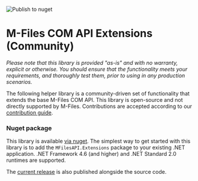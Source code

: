 ![Publish to nuget](https://github.com/M-Files/COMAPI.Extensions.Community/workflows/Publish%20to%20nuget/badge.svg?branch=publish-to-nuget)

# M-Files COM API Extensions (Community)

_Please note that this library is provided "as-is" and with no warranty, explicit or otherwise. You should ensure that the functionality meets your requirements, and thoroughly test them, prior to using in any production scenarios._

The following helper library is a community-driven set of functionality that extends the base M-Files COM API.  This library is open-source and not directly supported by M-Files.  Contributions are accepted according to our [contribution guide](CONTRIBUTING.md).

### Nuget package

This library is available [via nuget](https://www.nuget.org/packages/MFilesAPI.Extensions/).  The simplest way to get started with this library is to add the `MFilesAPI.Extensions` package to your existing .NET application.  .NET Framework 4.6 (and higher) and .NET Standard 2.0 runtimes are supported.

The [current release](https://github.com/M-Files/COMAPI.Extensions.Community/tree/master/current-release) is also published alongside the source code.

